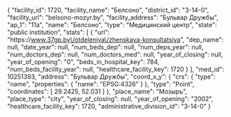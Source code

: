 {
    "facility_id": 1720,
    "facility_name": "Белсоно",
    "district_id": "3-14-0",
    "facility_url": "belsono-mozyr.by",
    "facility_address": "Бульвар Дружбы",
    "ap_1": "11а",
    "name": "Белсоно",
    "type": "Медицинский центр",
    "state": "public institution",
    "stats": [
        {
            "url": "https:\/\/www.37gp.by\/otdeleniya\/zhenskaya-konsultatsiya",
            "dep_name": null,
            "date_year": null,
            "num_beds_dep": null,
            "num_deps_year": null,
            "num_doctors_dep": null,
            "num_doctors_med": null,
            "year_of_closing": null,
            "year_of_opening": "0",
            "beds_in_hospital_key": 784,
            "num_beds_facility_year": null,
            "healthcare_facility_key": 1720
        }
    ],
    "med_id": 10251393,
    "address": "Бульвар Дружбы",
    "coord_x_y": {
        "crs": {
            "type": "name",
            "properties": {
                "name": "EPSG:4326"
            }
        },
        "type": "Point",
        "coordinates": [
            29.2425,
            52.031
        ]
    },
    "place_name": "Мозырь",
    "place_type": "city",
    "year_of_closing": null,
    "year_of_opening": "2002",
    "healthcare_facility_key": 1720,
    "administrative_division_id": "3-14-0"
}